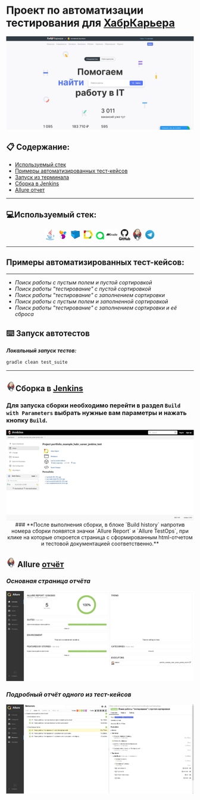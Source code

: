 
# Проект по автоматизации тестирования для [ХабрКарьера](https://career.habr.com/)

<img alt="habrCareer" src="src/media/screenshots/habrCareerMainPage.jpg">


## :clipboard: Содержание:
* <a href="#tools">Используемый стек</a>
* <a href="#cases">Примеры автоматизированных тест-кейсов</a>
* <a href="#console">Запуск из терминала</a>
* <a href="#jenkins">Сборка в Jenkins</a>
* <a href="#allure">Allure отчет</a>


____
<a id="tools"></a>
## :computer:<a name="Используемый стек">**Используемый стек:**</a>

<p align="center">
<a href="https://www.java.com/"><img width="6%" title="Java" src="src/media/logo/java-original.svg"></a>
<a href="https://selenide.org/"><img width="6%" title="Selenide" src="src/media/logo/Selenide.svg"></a>
<a href="https://aerokube.com/selenoid/"><img width="6%" title="Selenoid" src="src/media/logo/Selenoid.svg"></a>
<a href="https://github.com/allure-framework/allure2"><img width="6%" title="Allure Report" src="src/media/logo/Allure.svg"></a>
<a href="https://qameta.io/"><img width="5%" title="Allure TestOps" src="src/media/logo/Allure_TO.svg"></a>
<a href="https://gradle.org/"><img width="6%" title="Gradle" src="src/media/logo/gradle-plain-wordmark.svg"></a>
<a href="https://github.com/"><img width="6%" title="GitHub" src="src/media/logo/github-original-wordmark.svg"></a>
<a href="https://www.jenkins.io/"><img width="6%" title="Jenkins" src="src/media/logo/jenkins-original.svg"></a>
<a href="https://web.telegram.org/a/"><img width="6%" title="Telegram" src="src/media/logo/Telegram.svg"></a>
<!-- <a href="https://www.atlassian.com/ru/software/jira/"><img width="5%" title="Jira" src="src/media/logo/Jira.svg"></a> -->
</p>

____
<a id="cases"></a>
## <a name="Примеры автоматизированных тест-кейсов">**Примеры автоматизированных тест-кейсов:**</a>
____
-  *Поиск работы c пустым полем и пустой сортировкой*
-  *Поиск работы "тестирование" c пустой сортировкой*
-  *Поиск работы \"тестирование\" с заполнением сортировки*
-  *Поиск работы c пустым полем и заполненной сортировкой*
-  *Поиск работы "тестирование" с заполнением сортировки и её сброса*


<a id="console"></a>
## :keyboard: Запуск автотестов

***Локальный запуск тестов:***
```bash  
gradle clean test_suite
```
____
<a id="jenkins"></a>
## <img alt="Jenkins" height="25" src="src/media/logo/jenkins-original.svg" width="25"/></a><a name="Сборка"></a>Сборка в [Jenkins](https://jenkins.autotests.cloud/job/portfolio_example_habr_career_jenkins_test/)</a>
### **Для запуска сборки необходимо перейти в раздел `Build with Parameters` выбрать нужные вам параметры и нажать кнопку `Build`.**
<p align="center">  
<a href="https://jenkins.autotests.cloud/job/portfolio_example_habr_career_jenkins_test/"><img src="src/media/screenshots/jenkinsAutoTest.jpg" alt="Jenkins"/></a>
### **После выполнения сборки, в блоке `Build history` напротив номера сборки появятся значки `Allure Report` и `Allure TestOps`, при клике на которые откроется страница с сформированным html-отчетом и тестовой документацией соответственно.** 
</p>

<a id="allure"></a>
## <img src="src/media/logo/jenkins-original.svg" width="25" height="25"  alt="Allure"/></a> Allure <a target="_blank" href="https://jenkins.autotests.cloud/job/portfolio_example_habr_career_jenkins_test/allure/">отчёт</a>

### *Основная страница отчёта*

<p align="center">  
<img title="Allure Overview Dashboard" src="src/media/screenshots/allureReportMain.jpg">  
</p>  

### *Подробный отчёт одного из тест-кейсов*

<p align="center">  
<img title="Allure Overview Dashboard" src="src/media/screenshots/allureReportsTK.jpg">  
</p>  
